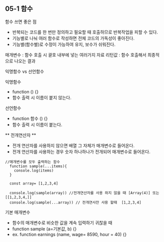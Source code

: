 ## 05-1 함수

함수 쓰면 좋은 점
- 반복되는 코드를 한 번만 정의하고 필요할 때 호출하므로 반복작업을 피할 수 있다.
- 기능별로 나눠 여러 함수로 작성하면 전체 코드의 가독성이 좋아진다.
- 기능별(함수별)로 수정이 가능하여 유지, 보수가 쉬워진다.

매개변수 : 함수 호출 시 괄호 내부에 넣는 여러가지 자료
리턴값 : 함수 호출해서 최종적으로 나오는 결과


익명함수 vs 선언함수

익명함수 
- function () {}
- 함수 출력 시 이름이 붙지 않는다.

선언함수
- function 함수 () {}
- 함수 출력 시 이름이 붙는다.

** 전개연산자 **
- 전개 연산자를 사용하지 않으면 배열 그 자체가 매개변수로 들어온다.
- 전개 연산자를 사용하는 경우 숫자 하나하나가 전개되어 매개변수로 들어온다.

```
//매개변수를 모두 출력하는 함수 
  function sample(...items){
  	console.log(items)
  }
   
  const array= [1,2,3,4]
   
  console.log(sample(array)) //전개연산자를 사용 하지 않을 때 [Array(4)] 또는 [[1,2,3,4,]]
  console.log(sample(...array)) // 전개연사잔 사용 할때  [1,2,3,4]
```
 

기본 매개변수
- 함수의 매개변수로 비슷한 값을 계속 입력하기 귀찮을 때 
- function sample (a=기본값, b) {}
- ex. function earnings (name, wage= 8590, hour = 40) {}
